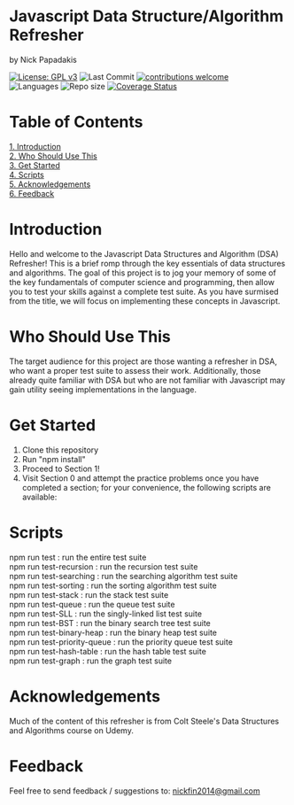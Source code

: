 # Javascript Data Structure/Algorithm Refresher
by Nick Papadakis

[![License: GPL v3](https://img.shields.io/badge/License-GPLv3-blue.svg)](https://www.gnu.org/licenses/gpl-3.0)
![Last Commit](https://img.shields.io/github/last-commit/spacerumsfeld-code/JS-Data-Structures-Algorithm-Refresher)
[![contributions welcome](https://img.shields.io/badge/contributions-welcome-brightgreen.svg?style=flat)](https://github.com/dwyl/esta/issues)\
![Languages](https://img.shields.io/github/languages/top/spacerumsfeld-code/JS-Data-Structures-Algorithm-Refresher)
![Repo size](https://img.shields.io/github/repo-size/spacerumsfeld-code/JS-Data-Structures-Algorithm-Refresher)
[![Coverage Status](https://coveralls.io/repos/github/spacerumsfeld-code/JS-Data-Structures-Algorithm-Refresher/badge.svg?branch=main)](https://coveralls.io/github/spacerumsfeld-code/JS-Data-Structures-Algorithm-Refresher?branch=main)

# Table of Contents
[1. Introduction](#introduction)\
[2. Who Should Use This](#who-should-use-this)\
[3. Get Started](#get-started)\
[4. Scripts](#scripts)\
[5. Acknowledgements](#acknowledgements)\
[6. Feedback](#feedback)


# Introduction
Hello and welcome to the Javascript Data Structures and Algorithm (DSA) Refresher! This is a brief romp through the key essentials of data structures and algorithms. The goal of this project is to jog your memory of some of the key fundamentals of computer science and programming, then allow you to test your skills against a complete test suite. As you have surmised from the title, we will focus on implementing these concepts in Javascript.

# Who Should Use This
The target audience for this project are those wanting a refresher in DSA, who want a proper test
suite to assess their work. Additionally, those already quite familiar with DSA but who are not
familiar with Javascript may gain utility seeing implementations in the language.

# Get Started
1. Clone this repository
2. Run "npm install"
3. Proceed to Section 1!
4. Visit Section 0 and attempt the practice problems once you have completed a section; for your convenience, the following scripts are available:

# Scripts
npm run test : run the entire test suite\
npm run test-recursion : run the recursion test suite\
npm run test-searching : run the searching algorithm test suite\
npm run test-sorting : run the sorting algorithm test suite\
npm run test-stack : run the stack test suite\
npm run test-queue : run the queue test suite\
npm run test-SLL : run the singly-linked list test suite\
npm run test-BST : run the binary search tree test suite\
npm run test-binary-heap : run the binary heap test suite\
npm run test-priority-queue : run the priority queue test suite\
npm run test-hash-table : run the hash table test suite\
npm run test-graph : run the graph test suite

# Acknowledgements
Much of the content of this refresher is from Colt Steele's Data Structures and Algorithms course on Udemy.

# Feedback
Feel free to send feedback / suggestions to:
nickfin2014@gmail.com


